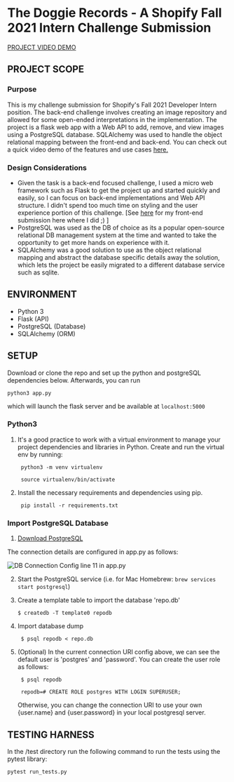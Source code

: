 
# The Doggie Records - A Shopify Fall 2021 Intern Challenge Submission

[PROJECT VIDEO DEMO](https://drive.google.com/file/d/1w0mDLJicNSZUOYoIPtBTKmVbVB2bEhrL/view?usp=sharing)

## PROJECT SCOPE
### Purpose
This is my challenge submission for Shopify's Fall 2021 Developer Intern position. The back-end challenge involves creating an image repository and allowed for some open-ended interpretations in the implementation. The project is a flask web app with a Web API to add, remove, and view images using a PostgreSQL database. SQLAlchemy was used to handle the object relational mapping between the front-end and back-end. You can check out a quick video demo of the features and use cases [here.](https://drive.google.com/file/d/1w0mDLJicNSZUOYoIPtBTKmVbVB2bEhrL/view?usp=sharing)

### Design Considerations
* Given the task is a back-end focused challenge, I used a micro web framework such as Flask to get the project up and started quickly and easily, so I can focus on back-end implementations and Web API structure. I didn't spend too much time on styling and the user experience portion of this challenge. [See [here](https://github.com/trtri2/TheShoppies2021) for my front-end submission here where I did ;) ]
* PostgreSQL was used as the DB of choice as its a popular open-source relational DB management system at the time and wanted to take the opportunity to get more hands on experience with it. 
* SQLAlchemy was a good solution to use as the object relational mapping and abstract the database specific details away the solution, which lets the project be easily migrated to a different database service such as sqlite. 

## ENVIRONMENT
- Python 3 
- Flask (API)
- PostgreSQL (Database) 
- SQLAlchemy (ORM)

## SETUP
Download or clone the repo and set up the python and postgreSQL dependencies below. Afterwards, you can run 

	python3 app.py

which will launch the flask server and be available at `localhost:5000`

### Python3

1. It's a good practice to work with a virtual environment to manage your project dependencies and libraries in Python. Create and run the virtual env by running:

		python3 -m venv virtualenv
		
		source virtualenv/bin/activate
2. Install the necessary requirements and dependencies using pip.
		
		pip install -r requirements.txt
		
### Import PostgreSQL Database

1. [Download PostgreSQL](https://www.postgresql.org/download/)

The connection details are configured in app.py as follows:

![DB Connection Config line 11 in app.py](https://i.ibb.co/x7vFZwP/Screen-Shot-2021-05-05-at-12-33-50-AM.png)

2. Start the PostgreSQL service (i.e. for Mac Homebrew: `brew services start postgresql`)
3. Create a template table to import the database 'repo.db'

	   $ createdb -T template0 repodb
4. Import database dump

		$ psql repodb < repo.db

5. (Optional) In the current connection URI config above, we can see the default user is 'postgres' and 'password'. You can create the user role as follows:

		$ psql repodb
		
		repodb=# CREATE ROLE postgres WITH LOGIN SUPERUSER;

	Otherwise, you can change the connection URI to use your own {user.name} and {user.password} in your local postgresql server.

## TESTING HARNESS

In the /test directory run the following command to run the tests using the pytest library:

	pytest run_tests.py

